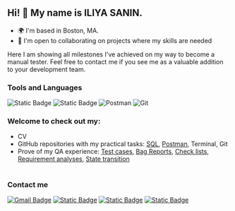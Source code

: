 ## Hi! 👋 My name is ILIYA SANIN.
* 🌍  I'm based in Boston, MA.
* 🤝  I'm open to collaborating on projects where my skills are needed
<p> Here I am showing all milestones I've achieved on my way to become a manual tester. Feel free to contact me if you see me as a valuable addition to your development team. </p>

### Tools and Languages  

![Static Badge](https://img.shields.io/badge/DEVTOOLS-yellow?style=for-the-badge)
![Static Badge](https://img.shields.io/badge/MySQL-lightblue?style=for-the-badge&logo=mysql)
![Postman](https://img.shields.io/badge/Postman-FF6C37?style=for-the-badge&logo=postman&logoColor=white)
![Git](https://img.shields.io/badge/git-%23F05033.svg?style=for-the-badge&logo=git&logoColor=white)

### Welcome to check out my:
* CV
* GitHub repositories with my practical tasks: [SQL](https://github.com/Iliya-Sanin/SQL), [Postman](https://github.com/Iliya-Sanin/Postman), Terminal, Git
* Prove of my QA experience: [Test cases](https://docs.google.com/spreadsheets/d/14jJGkKE-_dsHoKDxv9vLEOiuVdoq1nghIAXShAxtGqM/edit?usp=sharing), [Bag Reports](https://docs.google.com/spreadsheets/d/1PcB0lMBvLAbC-182Xtb2DWlpNgbRFAeAY4_IThVkLvM/edit?usp=sharing), [Check lists](https://docs.google.com/spreadsheets/d/1M4U6JpDi8mtIIgrF1vO8SZwJ7qqzV4jZZsdfIvh4v80/edit?usp=sharing), [Requirement analyses](https://docs.google.com/spreadsheets/d/1o8A52A3gTyrYB0DvOBym1jpk1j_YVLWqHW_BHC4_eY8/edit?usp=sharing), [State transition]()

#
### Contact me 

[![Gmail Badge](https://img.shields.io/badge/-iliya.sanin91@gmail.com-c14438?style=for-the-badge&logo=Gmail&logoColor=white&link=mailto:iliya.sanin91@gmail.com)](mailto:iliya.sanin91@gmail.com)
[![Static Badge](https://img.shields.io/badge/Telegram-blue?style=for-the-badge&logo=telegram)](https://t.me/IliyaS91)
[![Static Badge](https://img.shields.io/badge/LINKEDIN-blue?style=for-the-badge&logo=linkedin)](https://www.linkedin.com/in/iliya-sanin/)
[![Static Badge](https://img.shields.io/badge/GITHUB-black?style=for-the-badge&logo=github)](https://github.com/Iliya-Sanin/)
